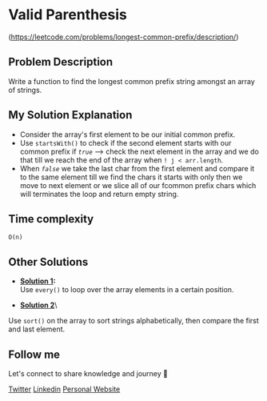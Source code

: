 # Valid Parenthesis
(https://leetcode.com/problems/longest-common-prefix/description/)

## Problem Description 
Write a function to find the longest common prefix string amongst an array of strings.

## My Solution Explanation 
- Consider the array's first element to be our initial common prefix.  
- Use `startsWith()` to check if the second element starts with our common prefix if *`true`* --> check the next element in the array and we do that till we reach the end of the array when `! j < arr.length`.  
- When *`false`* we take the last char from the first element and compare it to the same element till we find the chars it starts with only then we move to next element or we slice all of our fcommon prefix chars which will terminates the loop and return empty string.

## Time complexity

    O(n)

## Other Solutions
- **[Solution 1](https://leetcode.com/problems/longest-common-prefix/solutions/3825300/most-easy-javascript-solution-beat-96/):**\
 Use `every()` to loop over the array elements in a certain position.

- **[Solution 2](https://leetcode.com/problems/longest-common-prefix/solutions/3291991/using-simple-str-sort-method-5-line-code/)**\

Use `sort()` on the array to sort strings alphabetically, then compare the first and last element.

## Follow me 
Let's connect to share knowledge and journey 🚀

[Twitter](https://twitter.com/abdelhai_jamal)
[Linkedin](https://www.linkedin.com/in/abdelhai95/)
[Personal Website](https://abdelhaijamal.com/)